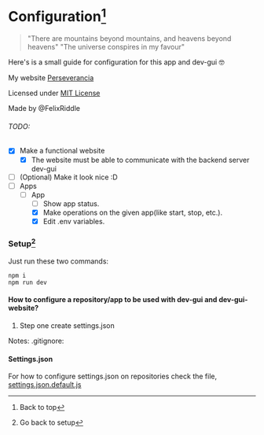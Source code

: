 # Configuration[^top]

> "There are mountains beyond mountains, and heavens beyond heavens"
> "The universe conspires in my favour"

Here's is a small guide for configuration for this app and dev-gui :nerd_face:

My website [Perseverancia](https://perseverancia.ar)

Licensed under [MIT License](LICENSE)

Made by @FelixRiddle

###### TODO:

- [X] Make a functional website
  - [X] The website must be able to communicate with the backend server dev-gui
  <!-- Use \() to escape parethenses -->
- [ ] \(Optional) Make it look nice :D
- [ ] Apps
  - [ ] App
    - [ ] Show app status.
    - [X] Make operations on the given app(like start, stop, etc.).
    - [X] Edit .env variables.

### Setup[^setup]

Just run these two commands:

```
npm i
npm run dev
```

#### How to configure a repository/app to be used with dev-gui and dev-gui-website?

1. Step one create settings.json

Notes:
.gitignore:

#### Settings.json

For how to configure settings.json on repositories check the file, [settings.json.default.js](settings.json.default.js)

[^top]: Back to top
[^setup]:
    Go back to
    setup
